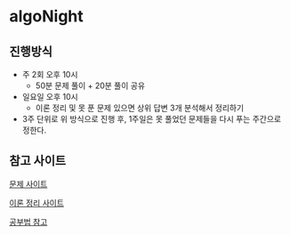# algoNight

## 진행방식 

- 주 2회 오후 10시
  - 50분 문제 풀이 + 20분 풀이 공유
- 일요일 오후 10시
  - 이론 정리 및 못 푼 문제 있으면 상위 답변 3개 분석해서 정리하기
- 3주 단위로 위 방식으로 진행 후, 1주일은 못 풀었던 문제들을 다시 푸는 주간으로 정한다.

## 참고 사이트 

[문제 사이트](https://www.techinterviewhandbook.org/grind75?order=all_rounded&grouping=none)

[이론 정리 사이트](https://www.techinterviewhandbook.org/algorithms/study-cheatsheet/)

[공부법 참고](https://medium.com/@younggyo.lee./%E1%84%8B%E1%85%A1%E1%86%AF%E1%84%80%E1%85%A9%E1%84%85%E1%85%B5%E1%84%8C%E1%85%B3%E1%86%B7-%E1%84%8F%E1%85%A9%E1%84%83%E1%85%B5%E1%86%BC%E1%84%90%E1%85%A6%E1%84%89%E1%85%B3%E1%84%90%E1%85%B3-4%E1%84%80%E1%85%A2%E1%84%8B%E1%85%AF%E1%86%AF-%E1%84%8F%E1%85%A5%E1%84%85%E1%85%B5%E1%84%8F%E1%85%B2%E1%86%AF%E1%84%85%E1%85%A5%E1%86%B7-b9bf16962271)
